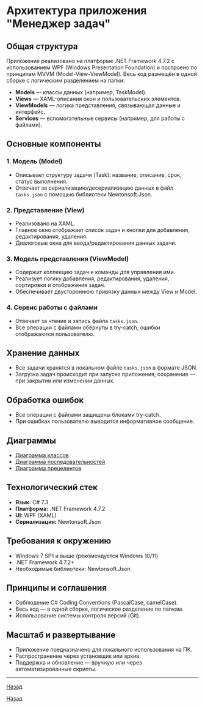 ﻿
# Архитектура приложения "Менеджер задач"

## Общая структура

Приложение реализовано на платформе .NET Framework 4.7.2 с использованием WPF (Windows Presentation Foundation) и построено по принципам MVVM (Model-View-ViewModel). Весь код размещён в одной сборке с логическим разделением на папки:  
- **Models** — классы данных (например, TaskModel).
- **Views** — XAML-описания окон и пользовательских элементов.
- **ViewModels** — логика представления, связывающая данные и интерфейс.
- **Services** — вспомогательные сервисы (например, для работы с файлами).

## Основные компоненты

### 1. Модель (Model)
- Описывает структуру задачи (Task): название, описание, срок, статус выполнения.
- Отвечает за сериализацию/десериализацию данных в файл `tasks.json` с помощью библиотеки Newtonsoft.Json.

### 2. Представление (View)
- Реализовано на XAML.
- Главное окно отображает список задач и кнопки для добавления, редактирования, удаления.
- Диалоговые окна для ввода/редактирования данных задачи.

### 3. Модель представления (ViewModel)
- Содержит коллекцию задач и команды для управления ими.
- Реализует логику добавления, редактирования, удаления, сортировки и отображения задач.
- Обеспечивает двустороннюю привязку данных между View и Model.

### 4. Сервис работы с файлами
- Отвечает за чтение и запись файла `tasks.json`.
- Все операции с файлами обёрнуты в try-catch, ошибки отображаются пользователю.

## Хранение данных

- Все задачи хранятся в локальном файле `tasks.json` в формате JSON.
- Загрузка задач происходит при запуске приложения, сохранение — при закрытии или изменении данных.

## Обработка ошибок

- Все операции с файлами защищены блоками try-catch.
- При ошибках пользователю выводится информативное сообщение.

## Диаграммы

- [Диаграмма классов](/Документы/Диаграммы_png/ДиаграммаКлассов.jpg)
- [Диаграмма последовательностей](/Документы/Диаграммы_png/ДиаграммаПоследовательностей.png)
- [Диаграмма прецедентов](/Документы/Диаграммы_png/ДиаграммаПрецедентов.jpg)

## Технологический стек

- **Язык:** C# 7.3
- **Платформа:** .NET Framework 4.7.2
- **UI:** WPF (XAML)
- **Сериализация:** Newtonsoft.Json

## Требования к окружению

- Windows 7 SP1 и выше (рекомендуется Windows 10/11)
- .NET Framework 4.7.2+
- Необходимые библиотеки: Newtonsoft.Json

## Принципы и соглашения

- Соблюдение C# Coding Conventions (PascalCase, camelCase).
- Весь код — в одной сборке, логическое разделение по папкам.
- Использование системы контроля версий (Git).

## Масштаб и развертывание

- Приложение предназначено для локального использования на ПК.
- Распространение через установщик или архив.
- Поддержка и обновление — вручную или через автоматизированные скрипты.

---

[Назад](/Документы/Контент.md)

[Назад](/Контент.md)